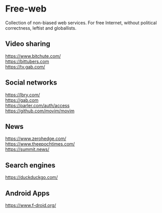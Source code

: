 # Free-web
Collection of non-biased web services. For free Internet, without political correctness, leftist and globallists.

## Video sharing
https://www.bitchute.com/<br/>
https://bittubers.com <br>
https://tv.gab.com/

## Social networks
https://lbry.com/<br/>
https://gab.com <br/>
https://parler.com/auth/access <br/>
https://github.com/movim/movim

## News
https://www.zerohedge.com/ <br/>
https://www.theepochtimes.com/ <br/>
https://summit.news/

## Search engines
https://duckduckgo.com/

## Android Apps
https://www.f-droid.org/
